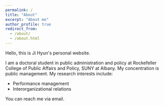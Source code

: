 ```yaml
---
permalink: /
title: "About"
excerpt: "About me"
author_profile: true
redirect_from: 
  - /about/
  - /about.html
---
```


Hello, this is Ji Hyun's personal website. 

I am a doctoral student in public administration and policy at Rockefeller College of Public Affairs and Policy, SUNY at Albany. My concentration is public management. My research interests include: 
* Performance management
* Interorganizational relations

You can reach me via email. 
